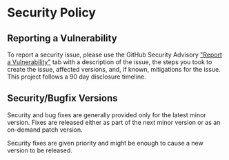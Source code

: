# Security Policy

## Reporting a Vulnerability

To report a security issue, please use the GitHub Security
Advisory ["Report a Vulnerability"](https://github.com/lpradel/steam-web-api-java/security/advisories/new) tab
with a description of the issue, the steps you took to create the issue, affected versions, and, if known,
mitigations for the issue. This project follows a 90 day disclosure timeline.

## Security/Bugfix Versions

Security and bug fixes are generally provided only for the latest minor version.
Fixes are released either as part of the next minor version or as an on-demand patch version.

Security fixes are given priority and might be enough to cause a new version to be released.
